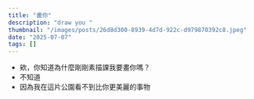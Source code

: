 ```yaml
---
title: "畫你"
description: "draw you "
thumbnail: "/images/posts/26d8d300-8939-4d7d-922c-d979870392c8.jpeg"
date: "2025-07-07"
tags: []
---
```

- 欸，你知道為什麼剛剛素描課我要畫你嗎？
- 不知道
- 因為我在這片公園看不到比你更美麗的事物
